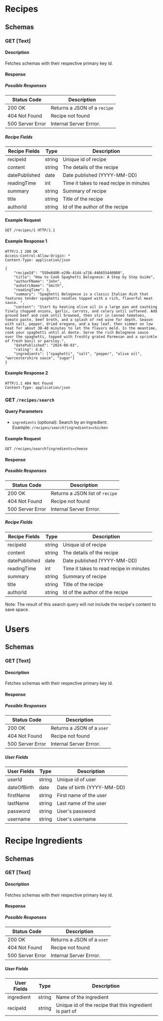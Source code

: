 # Recipes

## Schemas

### GET [Text]

#### Description
Fetches schemas with their respective primary key id.

#### Response
##### Possible Responses
| Status Code             | Description                             |
|-------------------------|-----------------------------------------|
| 200 OK                  | Returns a JSON of a `recipe`            |
| 404 Not Found           | Recipe not found                        |
| 500 Server Error        | Internal Server Errror.                 |

##### Recipe Fields
| Recipe Fields            | Type   | Description                          |
|--------------------------|--------|--------------------------------------|
| recipeId                 | string | Unique id of recipe                  |
| content                  | string | The details of the recipe            |
| datePublished            | date   | Date published (YYYY-MM-DD)    |
| readingTime              | int    | Time it takes to read recipe in minutes        |
| summary                  | string | Summary of recipe                    |
| title                    | string | Title of the recipe       |
| authorId                 | string | Id of the author of the recipe         |

#### Example Request
```
GET /recipes/1 HTTP/1.1
```

#### Example Response 1
```
HTTP/1.1 200 OK
Access-Control-Allow-Origin: *
Content-Type: application/json

{
    "recipeId": "550e8400-e29b-41d4-a716-446655440000",
    "title": "How to Cook Spaghetti Bolognese: A Step by Step Guide",
    "authorFName": "John",
    "auhotrLName": "Smith",
    "readingTime": 3,
    "summary": "Spaghetti Bolognese is a classic Italian dish that features tender spaghetti noodles topped with a rich, flavorful meat sauce. ",
    "content": "Start by heating olive oil in a large pan and sautéing finely chopped onions, garlic, carrots, and celery until softened. Add ground beef and cook until browned, then stir in canned tomatoes, tomato paste, beef broth, and a splash of red wine for depth. Season with salt, pepper, dried oregano, and a bay leaf, then simmer on low heat for about 30-40 minutes to let the flavors meld. In the meantime, cook your spaghetti until al dente. Serve the rich Bolognese sauce over the spaghetti, topped with freshly grated Parmesan and a sprinkle of fresh basil or parsley.",
    "datePublished": "2024-08-03",
    "rating": 4.8,
    "ingredients": ["spaghetti", "salt", "pepper", "olive oil", "worcestershire sauce", "sugar"]
}
```

#### Example Response 2
```
HTTP/1.1 404 Not Found
Content-Type: application/json
```

### GET `/recipes/search`

#### Query Parameters
- `ingredients` (optional): Search by an ingredient.   
  Example: `/recipes/search?ingredients=chicken`

#### Example Request
`GET /recipes/search?ingredients=cheese`

#### Response
##### Possible Responses
| Status Code             | Description                             |
|-------------------------|-----------------------------------------|
| 200 OK                  | Returns a JSON list of `recipe`         |
| 404 Not Found           | Recipe not found                        |
| 500 Server Error        | Internal Server Errror.                 |

##### Recipe Fields
| Recipe Fields            | Type   | Description                          |
|--------------------------|--------|--------------------------------------|
| recipeId                 | string | Unique id of recipe                  |
| content                  | string | The details of the recipe            |
| datePublished            | date   | Date published (YYYY-MM-DD)    |
| readingTime              | int    | Time it takes to read recipe in minutes        |
| summary                  | string | Summary of recipe                    |
| title                    | string | Title of the recipe       |
| authorId                 | string | Id of the author of the recipe         |

Note: The result of this search query will not include the recipe's content to save space.


# Users

## Schemas

### GET [Text]

#### Description
Fetches schemas with their respective primary key id.

#### Response
##### Possible Responses
| Status Code             | Description                             |
|-------------------------|-----------------------------------------|
| 200 OK                  | Returns a JSON of a `user`            |
| 404 Not Found           | Recipe not found                        |
| 500 Server Error        | Internal Server Errror.                 |

##### User Fields
| User Fields            | Type   | Description                          |
|--------------------------|--------|--------------------------------------|
| userId                 | string | Unique id of user                  |
| dateOfBirth            | date   | Date of birth (YYYY-MM-DD)    |
| firstName              | string    | First name of the user        |
| lastName               | string | Last name of the user                    |
| password               | string | User's password       |
| username               | string | User's username         |


# Recipe Ingredients

## Schemas

### GET [Text]

#### Description
Fetches schemas with their respective primary key id.

#### Response
##### Possible Responses
| Status Code             | Description                             |
|-------------------------|-----------------------------------------|
| 200 OK                  | Returns a JSON of a `user`            |
| 404 Not Found           | Recipe not found                        |
| 500 Server Error        | Internal Server Errror.                 |

##### User Fields
| User Fields            | Type   | Description                          |
|--------------------------|--------|--------------------------------------|
| ingredient                 | string | Name of the ingredient                  |
| recipeId              | string    | Unique id of the recipe that this ingredient is part of       |
